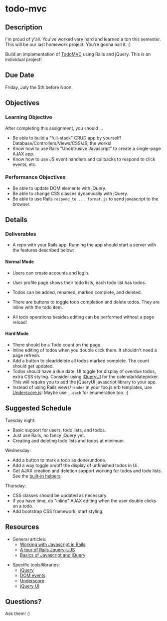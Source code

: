 # todo-mvc

## Description

I'm proud of y'all. You've worked very hard and
learned a ton this semester. This will be our
last homework project. You're gonna nail it. :)

Build an implementation of [TodoMVC][todomvc]
using Rails and jQuery. This is an individual
project!

[todomvc]: http://todomvc.com/

## Due Date

Friday, July the 5th before Noon. 

## Objectives

### Learning Objective

After completing this assignment, you should ...

* Be able to build a "full-stack" CRUD app by yourself!
  Database/Controllers/Views/CSS/JS, the works!
* Know how to use Rails "Unobtrusive Javascript" to create a single-page AJAX app.
* Know how to use JS event handlers and callbacks to respond to click events, etc.

### Performance Objectives
* Be able to update DOM elements with jQuery.
* Be able to change CSS classes dynamically with jQuery.
* Be able to use Rails `respond_to ... format.js` to send javascript to the browser.

## Details

### Deliverables

* A repo with your Rails app.
  Running the app should start a server with
  the features described below:

#### Normal Mode

* Users can create accounts and login.
* User profile page shows their todo lists,
  each todo list has todos.
* Todos can be added, renamed, marked complete,
  and deleted.

* There are buttons to toggle todo completion
  and delete todos. They are inline with the
  todo item.
* All todo operations besides editing can be
  performed without a page reload!

#### Hard Mode

* There should be a Todo count on the page.
* Inline editing of todos when you double
  click them. It shouldn't need a page refresh.
* Add a button to clear/delete all todos
  marked complete. The count should get updated.
* Todos should have a due date. UI toggle for display
  of overdue todos, extra CSS styling.
  Consider using [jQueryUI][jquery-ui] for the
  calendar/datepicker. This will require you
  to add the jQueryUI javascript library to
  your app.
* Instead of using Rails views/`render` in your
  foo.js.erb templates, use [Underscore.js][_js]!
  Maybe use `_.each` for enumeration too. :)

## Suggested Schedule

Tuesday night:
* Basic support for users, todo lists, and todos.
* Just use Rails, no fancy jQuery yet.
* Creating and deleting todo lists and todos at minimum.

Wednesday:
* Add a button to mark a todo as done/undone.
* Add a way toggle on/off the display of unfinished todos in UI.
* Get AJAX creation and deletion support working for todos and todo lists.
  See the [built-in helpers][helpers].

Thursday:
* CSS classes should be updated as necessary.
* If you have time, do "inline" AJAX editing
  when the user double clicks on a todo.
* Add bootstrap CSS framework, start styling.

## Resources

* General articles:
  * [Working with Javascript in Rails][rails-js]
  * [A tour of Rails Jquery-UJS][ujs-tour]
  * [Basics of Javascript and jQuery][js-fundamentals]

[rails-js]: http://edgeguides.rubyonrails.org/working_with_javascript_in_rails.html
[ujs-tour]: https://robots.thoughtbot.com/a-tour-of-rails-jquery-ujs
[js-fundamentals]: http://jqfundamentals.com/

* Specific tools/libraries:
  * [jQuery][jquery]
  * [DOM events][events]
  * [Underscore][_js]
  * [jQuery UI][jquery-ui]

[_js]: http://underscorejs.org/
[jquery]: http://api.jquery.com
[events]: http://www.w3schools.com/jsref/dom_obj_event.asp
[jquery-ui]: http://jqueryui.com/
[helpers]: http://edgeguides.rubyonrails.org/working_with_javascript_in_rails.html#built-in-helpers

## Questions?

Ask them! :)